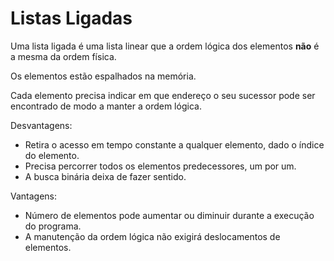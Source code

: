 # Listas Ligadas 

Uma lista ligada é uma lista linear que a ordem lógica dos elementos **não** é a mesma da ordem física.

Os elementos estão espalhados na memória.

Cada elemento precisa indicar em que endereço o seu sucessor pode ser encontrado de modo a manter a ordem lógica.

Desvantagens:
- Retira o acesso em tempo constante a qualquer elemento, dado o índice do elemento.
- Precisa percorrer todos os elementos predecessores, um por um.
- A busca binária deixa de fazer sentido.

Vantagens:
- Número de elementos pode aumentar ou diminuir durante a execução do programa.
- A manutenção da ordem lógica não exigirá deslocamentos de elementos.


